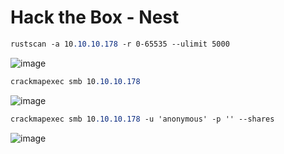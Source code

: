 # Hack the Box - Nest

```CSS
rustscan -a 10.10.10.178 -r 0-65535 --ulimit 5000
```
![image](https://github.com/karanshergill/Hack-the-Box/assets/83878909/f8da461f-072a-4053-9bd3-4d32ea29e5f3)

```CSS
crackmapexec smb 10.10.10.178
```
![image](https://github.com/karanshergill/Hack-the-Box/assets/83878909/76ffbf1e-765e-4337-8453-9b6c1cb6f562)

```CSS
crackmapexec smb 10.10.10.178 -u 'anonymous' -p '' --shares
```
![image](https://github.com/karanshergill/Hack-the-Box/assets/83878909/d1462bd8-e064-4449-9345-939825a37550)
